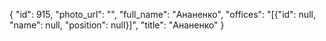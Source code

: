 {
    "id": 915,
    "photo_url": "",
    "full_name": "Ананенко",
    "offices": "[{\"id\": null, \"name\": null, \"position\": null}]",
    "title": "Ананенко"
}